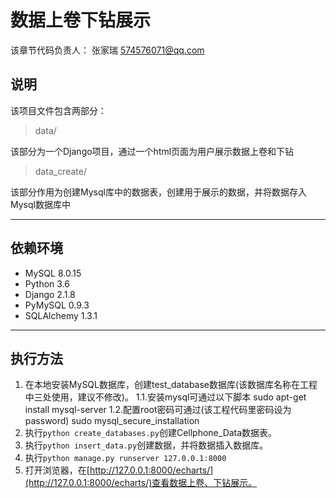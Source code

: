 # 数据上卷下钻展示
该章节代码负责人： 张家瑞 574576071@qq.com

## 说明
该项目文件包含两部分：
 > data/  
 
 该部分为一个Django项目，通过一个html页面为用户展示数据上卷和下钻
 > data_create/
 
 该部分作用为创建Mysql库中的数据表，创建用于展示的数据，并将数据存入Mysql数据库中

--- 
## 依赖环境
* MySQL 8.0.15
* Python 3.6
* Django 2.1.8
* PyMySQL 0.9.3
* SQLAlchemy 1.3.1
---
## 执行方法
1. 在本地安装MySQL数据库，创建test_database数据库(该数据库名称在工程中三处使用，建议不修改)。
   1.1.安装mysql可通过以下脚本
   sudo apt-get install mysql-server
   1.2.配置root密码可通过(该工程代码里密码设为password)
   sudo mysql_secure_installation    
2. 执行```python create_databases.py```创建Cellphone_Data数据表。
3. 执行```python insert_data.py```创建数据，并将数据插入数据库。
4. 执行```python manage.py runserver 127.0.0.1:8000```
5. 打开浏览器，在[http://127.0.0.1:8000/echarts/](http://127.0.0.1:8000/echarts/)查看数据上卷、下钻展示。
